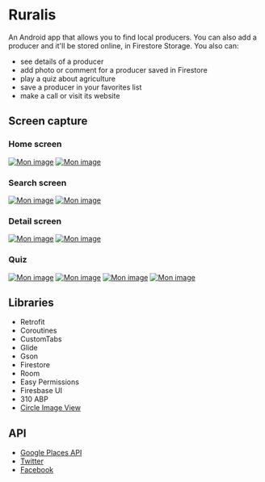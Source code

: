 # Ruralis 

An Android app that allows you to find local producers. You can also add a producer and it'll be stored online, in Firestore Storage.
You also can:
- see details of a producer
- add photo or comment for a producer saved in Firestore
- play a quiz about agriculture
- save a producer in your favorites list
- make a call or visit its website

## Screen capture 

### Home screen

<a href="https://www.casimages.com/i/20051810014925445916800675.png.html" title="Mon image" target="_blank"><img src="https://nsm09.casimages.com/img/2020/05/18//mini_20051810014925445916800675.png" border="0" alt="Mon image" /></a>      <a href="https://www.casimages.com/i/20051810014425445916800672.png.html" title="Mon image" target="_blank"><img src="https://nsm09.casimages.com/img/2020/05/18//mini_20051810014425445916800672.png" border="0" alt="Mon image" /></a>

### Search screen

<a href="https://www.casimages.com/i/20051810014525445916800673.png.html" title="Mon image" target="_blank"><img src="https://nsm09.casimages.com/img/2020/05/18//mini_20051810014525445916800673.png" border="0" alt="Mon image" /></a>       <a href="https://www.casimages.com/i/20051810014725445916800674.png.html" title="Mon image" target="_blank"><img src="https://nsm09.casimages.com/img/2020/05/18//mini_20051810014725445916800674.png" border="0" alt="Mon image" /></a>

### Detail screen

<a href="https://www.casimages.com/i/20051810015525445916800680.png.html" title="Mon image" target="_blank"><img src="https://nsm09.casimages.com/img/2020/05/18//mini_20051810015525445916800680.png" border="0" alt="Mon image" /></a>       <a href="https://www.casimages.com/i/20051810015825445916800687.png.html" title="Mon image" target="_blank"><img src="https://nsm09.casimages.com/img/2020/05/18//mini_20051810015825445916800687.png" border="0" alt="Mon image" /></a>

### Quiz

<a href="https://www.casimages.com/i/20051810015725445916800685.png.html" title="Mon image" target="_blank"><img src="https://nsm09.casimages.com/img/2020/05/18//mini_20051810015725445916800685.png" border="0" alt="Mon image" /></a>       <a href="https://www.casimages.com/i/20051810015625445916800682.png.html" title="Mon image" target="_blank"><img src="https://nsm09.casimages.com/img/2020/05/18//mini_20051810015625445916800682.png" border="0" alt="Mon image" /></a>       <a href="https://www.casimages.com/i/20051810015625445916800683.png.html" title="Mon image" target="_blank"><img src="https://nsm09.casimages.com/img/2020/05/18//mini_20051810015625445916800683.png" border="0" alt="Mon image" /></a>       <a href="https://www.casimages.com/i/20051810015725445916800684.png.html" title="Mon image" target="_blank"><img src="https://nsm09.casimages.com/img/2020/05/18//mini_20051810015725445916800684.png" border="0" alt="Mon image" /></a>

## Libraries

- Retrofit
- Coroutines
- CustomTabs
- Glide
- Gson
- Firestore
- Room
- Easy Permissions
- Firesbase UI
- 310 ABP
- [Circle Image View](https://github.com/hdodenhof/CircleImageView)


## API

- [Google Places API](https://developers.google.com/places/web-service/intro?hl=fr)
- [Twitter](https://developer.twitter.com/en/docs)
- [Facebook](https://developers.facebook.com/docs/facebook-login/)

##
